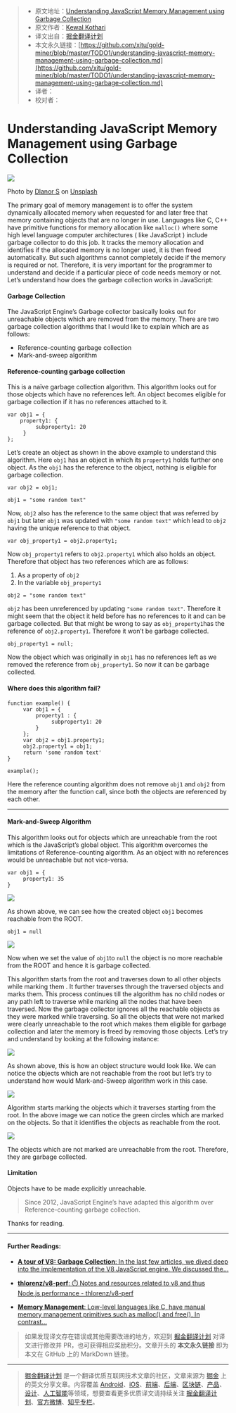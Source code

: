 > * 原文地址：[Understanding JavaScript Memory Management using Garbage Collection](https://medium.com/front-end-weekly/understanding-javascript-memory-management-using-garbage-collection-35ed4954a67f)
> * 原文作者：[Kewal Kothari](https://medium.com/@kewal.kothari)
> * 译文出自：[掘金翻译计划](https://github.com/xitu/gold-miner)
> * 本文永久链接：[https://github.com/xitu/gold-miner/blob/master/TODO1/understanding-javascript-memory-management-using-garbage-collection.md](https://github.com/xitu/gold-miner/blob/master/TODO1/understanding-javascript-memory-management-using-garbage-collection.md)
> * 译者：
> * 校对者：

# Understanding JavaScript Memory Management using Garbage Collection

![](https://cdn-images-1.medium.com/max/800/0*US4yPDoZAq8_44_H)

Photo by [Dlanor S](https://unsplash.com/@dlanor_s?utm_source=medium&utm_medium=referral) on [Unsplash](https://unsplash.com/?utm_source=medium&utm_medium=referral)

The primary goal of memory management is to offer the system dynamically allocated memory when requested for and later free that memory containing objects that are no longer in use. Languages like C, C++ have primitive functions for memory allocation like `malloc()` where some high level language computer architectures ( like JavaScript ) include garbage collector to do this job. It tracks the memory allocation and identifies if the allocated memory is no longer used, it is then freed automatically. But such algorithms cannot completely decide if the memory is required or not. Therefore, it is very important for the programmer to understand and decide if a particular piece of code needs memory or not. Let’s understand how does the garbage collection works in JavaScript:

#### Garbage Collection

The JavaScript Engine’s Garbage collector basically looks out for unreachable objects which are removed from the memory. There are two garbage collection algorithms that I would like to explain which are as follows:

*   Reference-counting garbage collection
*   Mark-and-sweep algorithm

#### Reference-counting garbage collection

This is a naïve garbage collection algorithm. This algorithm looks out for those objects which have no references left. An object becomes eligible for garbage collection if it has no references attached to it.

```
var obj1 = {
    property1: {
         subproperty1: 20
     }
};
```

Let’s create an object as shown in the above example to understand this algorithm. Here `obj1` has an object in which its `property1` holds further one object. As the `obj1` has the reference to the object, nothing is eligible for garbage collection.

```
var obj2 = obj1;

obj1 = "some random text"
```

Now, `obj2` also has the reference to the same object that was referred by `obj1` but later `obj1` was updated with `"some random text"` which lead to `obj2` having the unique reference to that object.

```
var obj_property1 = obj2.property1;
```

Now `obj_property1` refers to `obj2.property1` which also holds an object. Therefore that object has two references which are as follows:

1.  As a property of `obj2`
2.  In the variable `obj_property1`

```
obj2 = "some random text"
```

`obj2` has been unreferenced by updating `"some random text"`. Therefore it might seem that the object it held before has no references to it and can be garbage collected. But that might be wrong to say as `obj_property1`has the reference of `obj2.property1`. Therefore it won’t be garbage collected.

```
obj_property1 = null;
```

Now the object which was originally in `obj1` has no references left as we removed the reference from `obj_property1`. So now it can be garbage collected.

#### Where does this algorithm fail?

```
function example() {
     var obj1 = {
         property1 : {
              subproperty1: 20
         }
     };
     var obj2 = obj1.property1;
     obj2.property1 = obj1;
     return 'some random text'
}

example();
```

Here the reference counting algorithm does not remove `obj1` and `obj2` from the memory after the function call, since both the objects are referenced by each other.

* * *

#### Mark-and-Sweep Algorithm

This algorithm looks out for objects which are unreachable from the root which is the JavaScript’s global object. This algorithm overcomes the limitations of Reference-counting algorithm. As an object with no references would be unreachable but not vice-versa.

```
var obj1 = {
     property1: 35
}
```

![](https://cdn-images-1.medium.com/max/800/1*d-1V74jWR6gqkBxHhlom4A.png)

As shown above, we can see how the created object `obj1` becomes reachable from the ROOT.

```
obj1 = null
```

![](https://cdn-images-1.medium.com/max/800/1*Qc2ts7uiKU69rxLF5mYWcw.png)

Now when we set the value of `obj1`to `null` the object is no more reachable from the ROOT and hence it is garbage collected.

This algorithm starts from the root and traverses down to all other objects while marking them . It further traverses through the traversed objects and marks them. This process continues till the algorithm has no child nodes or any path left to traverse while marking all the nodes that have been traversed. Now the garbage collector ignores all the reachable objects as they were marked while traversing. So all the objects that were not marked were clearly unreachable to the root which makes them eligible for garbage collection and later the memory is freed by removing those objects. Let’s try and understand by looking at the following instance:

![](https://cdn-images-1.medium.com/max/800/1*xndeuwtgCays2lrx2OKoMQ.png)

As shown above, this is how an object structure would look like. We can notice the objects which are not reachable from the root but let’s try to understand how would Mark-and-Sweep algorithm work in this case.

![](https://cdn-images-1.medium.com/max/800/1*TRr31SbiGWjPHnOwC1oB3w.png)

Algorithm starts marking the objects which it traverses starting from the root. In the above image we can notice the green circles which are marked on the objects. So that it identifies the objects as reachable from the root.

![](https://cdn-images-1.medium.com/max/800/1*oRCgCwBeCTfS457p43_hPg.png)

The objects which are not marked are unreachable from the root. Therefore, they are garbage collected.

#### Limitation

Objects have to be made explicitly unreachable.

> Since 2012, JavaScript Engine’s have adapted this algorithm over Reference-counting garbage collection.

Thanks for reading.

* * *

#### Further Readings:

- [**A tour of V8: Garbage Collection**: In the last few articles, we dived deep into the implementation of the V8 JavaScript engine. We discussed the...](http://jayconrod.com/posts/55/a-tour-of-v8-garbage-collection "http://jayconrod.com/posts/55/a-tour-of-v8-garbage-collection")

- [**thlorenz/v8-perf**: ⏱️ Notes and resources related to v8 and thus Node.js performance - thlorenz/v8-perf](https://github.com/thlorenz/v8-perf/blob/master/gc.md "https://github.com/thlorenz/v8-perf/blob/master/gc.md")

- [**Memory Management**: Low-level languages like C, have manual memory management primitives such as malloc() and free(). In contrast...](https://developer.mozilla.org/en-US/docs/Web/JavaScript/Memory_Management "https://developer.mozilla.org/en-US/docs/Web/JavaScript/Memory_Management")

> 如果发现译文存在错误或其他需要改进的地方，欢迎到 [掘金翻译计划](https://github.com/xitu/gold-miner) 对译文进行修改并 PR，也可获得相应奖励积分。文章开头的 **本文永久链接** 即为本文在 GitHub 上的 MarkDown 链接。


---

> [掘金翻译计划](https://github.com/xitu/gold-miner) 是一个翻译优质互联网技术文章的社区，文章来源为 [掘金](https://juejin.im) 上的英文分享文章。内容覆盖 [Android](https://github.com/xitu/gold-miner#android)、[iOS](https://github.com/xitu/gold-miner#ios)、[前端](https://github.com/xitu/gold-miner#前端)、[后端](https://github.com/xitu/gold-miner#后端)、[区块链](https://github.com/xitu/gold-miner#区块链)、[产品](https://github.com/xitu/gold-miner#产品)、[设计](https://github.com/xitu/gold-miner#设计)、[人工智能](https://github.com/xitu/gold-miner#人工智能)等领域，想要查看更多优质译文请持续关注 [掘金翻译计划](https://github.com/xitu/gold-miner)、[官方微博](http://weibo.com/juejinfanyi)、[知乎专栏](https://zhuanlan.zhihu.com/juejinfanyi)。
